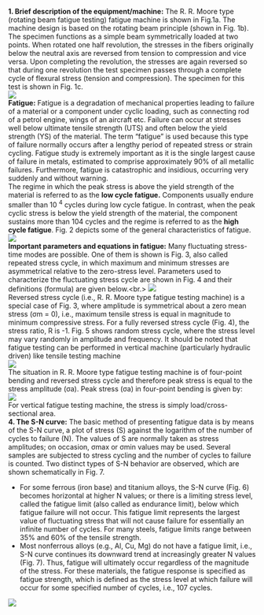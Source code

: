 <b>1. Brief description of the equipment/machine:</b> The R. R. Moore type (rotating beam fatigue testing) fatigue machine is shown in Fig.1a. The machine design is based on the rotating beam principle (shown in Fig. 1b). The specimen functions as a simple beam symmetrically loaded at two points. When rotated one half revolution, the stresses in the fibers originally below the neutral axis are reversed from tension to compression and vice versa. Upon completing the revolution, the stresses are again reversed so that during one revolution the test specimen passes through a complete cycle of flexural stress (tension and compression). The specimen for this test is shown in Fig. 1c. <br>
<image src="images/image1.png"><br>
<b>Fatigue:</b> Fatigue is a degradation of mechanical properties leading to failure of a material or a component under cyclic loading, such as connecting rod of a petrol engine, wings of an aircraft etc. Failure can occur at stresses well below ultimate tensile strength (UTS) and often below the yield strength (YS) of the material. The term “fatigue” is used because this type of failure normally occurs after a lengthy period of repeated stress or strain cycling. Fatigue study is extremely important as it is the single largest cause of failure in metals, estimated to comprise approximately 90% of all metallic failures. Furthermore, fatigue is catastrophic and insidious, occurring very suddenly and without warning.<br> 
The regime in which the peak stress is above the yield strength of the material is referred to as the <b>low cycle fatigue.</b> Components usually endure  smaller than 10 <sup>4</sup> cycles during low cycle fatigue. In contrast, when the peak cyclic stress is below the yield strength of the material, the component sustains more than 104 cycles and the regime is referred to as the <b>high cycle fatigue</b>. Fig. 2 depicts some of the general characteristics of fatigue. <br>
<image src="images/image2.png"><br>
<b>Important parameters and equations in fatigue:</b> Many fluctuating stress-time modes are possible. One of them is shown is Fig. 3, also called repeated stress cycle, in which maximum and minimum stresses are asymmetrical relative to the zero-stress level. Parameters used to characterize the fluctuating stress cycle are shown in Fig. 4 and their definitions (formula) are given below.<br.> 
<image src="images/image3.png"><br>
Reversed stress cycle (i.e., R. R. Moore type fatigue testing machine) is a special case of Fig. 3, where amplitude is symmetrical about a zero mean stress (σm = 0), i.e., maximum tensile stress is equal in magnitude to minimum compressive stress. For a fully reversed stress cycle (Fig. 4), the stress ratio, R is -1. Fig. 5 shows random stress cycle, where the stress level may vary randomly in amplitude and frequency. It should be noted that fatigue testing can be performed in vertical machine (particularly hydraulic driven) like tensile testing machine<br>
<image src="images/image4.png"><br>
The situation in R. R. Moore type fatigue testing machine is of four-point bending and reversed stress cycle and therefore peak stress is equal to the stress amplitude (σa). Peak stress (σa) in four-point bending is given by:<br>
<image src="images/image5.png"><br>
For vertical fatigue testing machine, the stress is simply load/cross-sectional area.<br>
<b>4. The S-N curve:</b> The basic method of presenting fatigue data is by means of the S-N curve, a plot of stress (S) against the logarithm of the number of cycles to failure (N). The values of S are normally taken as stress amplitudes; on occasion, σmax or σmin values may be used. Several samples are subjected to stress cycling and the number of cycles to failure is counted. 
Two distinct types of S-N behavior are observed, which are shown schematically in Fig. 7. <br>
*	For some ferrous (iron base) and titanium alloys, the S-N curve (Fig. 6) becomes horizontal at higher N values; or there is a limiting stress level, called the fatigue limit (also called as endurance limit), below which fatigue failure will not occur. This fatigue limit represents the largest value of fluctuating stress that will not cause failure for essentially an infinite number of cycles. For many steels, fatigue limits range between 35% and 60% of the tensile strength.<br>
*	Most nonferrous alloys (e.g., Al, Cu, Mg) do not have a fatigue limit, i.e., S-N curve continues its downward trend at increasingly greater N values (Fig. 7). Thus, fatigue will ultimately occur regardless of the magnitude of the stress. For these materials, the fatigue response is specified as fatigue strength, which is defined as the stress level at which failure will occur for some specified number of cycles, i.e., 107 cycles.<br>
<image src="images/image6.png">

